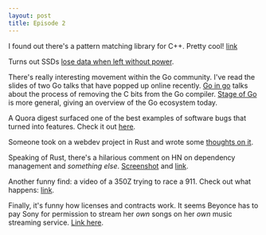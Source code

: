 ```yaml
---
layout: post
title: Episode 2
---
```

I found out there's a pattern matching library for C++. Pretty cool! [link](https://github.com/solodon4/Mach7)

Turns out SSDs [lose data when left without power](http://www.zdnet.com/article/solid-state-disks-lose-data-if-left-without-power-for-just-a-few-days/).

There's really interesting movement within the Go community. I've read the slides of two Go talks that have popped up online recently. [Go in go](http://talks.golang.org/2015/gogo.slide) talks about the process of removing the C bits from the Go compiler. [Stage of Go](http://talks.golang.org/2015/state-of-go-may.slide#1) is more general, giving an overview of the Go ecosystem today.

A Quora digest surfaced one of the best examples of software bugs that turned into features. Check it out [here](http://www.quora.com/What-are-the-best-examples-of-software-bugs-that-became-features-a-k-a-misbugs/answer/Mac-Tan?srid=3unQ&share=1).

Someone took on a webdev project in Rust and wrote some [thoughts on it](http://blog.viraptor.info/post/i-wrote-a-website-in-rust-and-lived-to-tell-the-tale).

Speaking of Rust, there's a hilarious comment on HN on dependency management and *something else*. [Screenshot](http://i.imgur.com/f2pNciL.png) and [link](https://news.ycombinator.com/item?id=9631283).

Another funny find: a video of a 350Z trying to race a 911. Check out what happens: [link](https://twitter.com/crashingtv/status/604249781590986752).

Finally, it's funny how licenses and contracts work. It seems Beyonce has to pay Sony for permission to stream her *own* songs on her *own* music streaming service. [Link here](http://www.vanityfair.com/culture/2015/05/beyonce-leaving-tidal-jay-z-sony).


